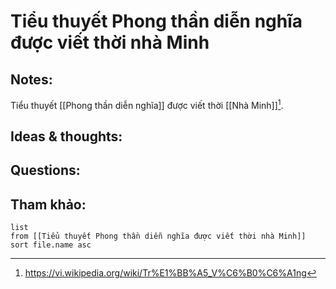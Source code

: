 # Tiểu thuyết Phong thần diễn nghĩa được viết thời nhà Minh

## Notes:
Tiểu thuyết [[Phong thần diễn nghĩa]] được viết thời [[Nhà Minh]][^1]. 

## Ideas & thoughts:

## Questions:


## Tham khảo:
```dataview
list
from [[Tiểu thuyết Phong thần diễn nghĩa được viết thời nhà Minh]]
sort file.name asc
```
[^1]: https://vi.wikipedia.org/wiki/Tr%E1%BB%A5_V%C6%B0%C6%A1ng